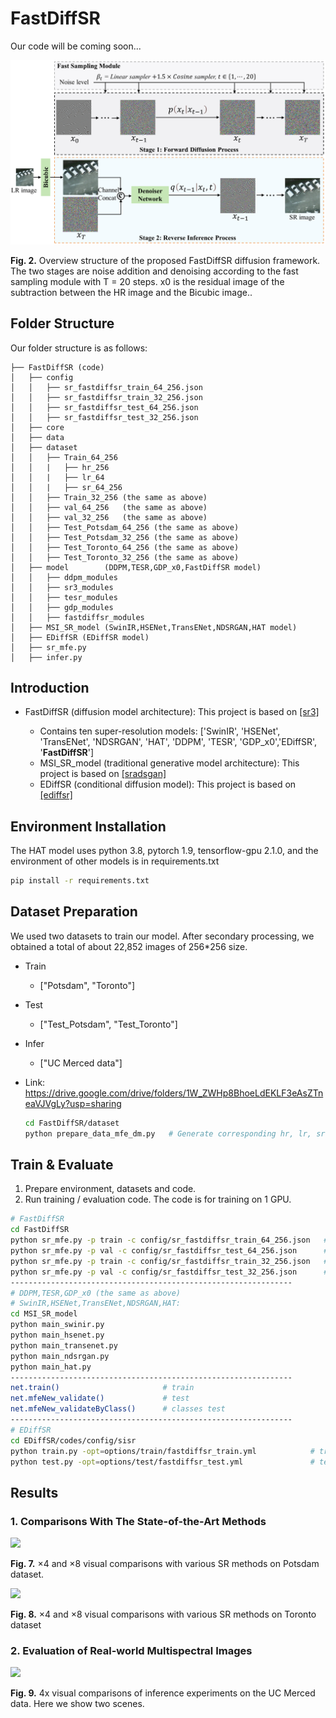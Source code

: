 # **FastDiffSR**

Our code will be coming soon...


![](results_img/FastDiffSR_model.png)

**Fig. 2.** Overview structure of the proposed FastDiffSR diffusion framework. The two stages are noise addition and denoising according to the fast sampling module with T = 20 steps. x0 is the residual image of the subtraction between the HR image and the Bicubic image..


## Folder Structure

Our folder structure is as follows:

```
├── FastDiffSR (code)
│   ├── config
│   │   ├── sr_fastdiffsr_train_64_256.json
│   │   ├── sr_fastdiffsr_train_32_256.json
│   │   ├── sr_fastdiffsr_test_64_256.json
│   │   ├── sr_fastdiffsr_test_32_256.json
│   ├── core
│   ├── data
│   ├── dataset
│   │   ├── Train_64_256
│   │   |   ├── hr_256
│   │   |   ├── lr_64
│   │   |   ├── sr_64_256
│   │   ├── Train_32_256 (the same as above)
│   │   ├── val_64_256   (the same as above)
│   │   ├── val_32_256   (the same as above)
│   │   ├── Test_Potsdam_64_256 (the same as above)
│   │   ├── Test_Potsdam_32_256 (the same as above)
│   │   ├── Test_Toronto_64_256 (the same as above)
│   │   ├── Test_Toronto_32_256 (the same as above)
│   ├── model        (DDPM,TESR,GDP_x0,FastDiffSR model)
│   │   ├── ddpm_modules
│   │   ├── sr3_modules
│   │   ├── tesr_modules
│   │   ├── gdp_modules
│   │   ├── fastdiffsr_modules
│   ├── MSI_SR_model (SwinIR,HSENet,TransENet,NDSRGAN,HAT model)
│   ├── EDiffSR (EDiffSR model)
│   ├── sr_mfe.py
│   ├── infer.py
```

## Introduction

- FastDiffSR (diffusion model architecture): This project is based on [[sr3]](https://github.com/Janspiry/Image-Super-Resolution-via-Iterative-Refinement)

  - Contains ten super-resolution models: ['SwinIR', 'HSENet', 'TransENet', 'NDSRGAN', 'HAT', 'DDPM',  'TESR', 'GDP_x0','EDiffSR', '**FastDiffSR**']
  - MSI_SR_model (traditional generative model architecture): This project is based on [[sradsgan]](https://github.com/Meng-333/SRADSGAN) 
  - EDiffSR (conditional diffusion model): This project is based on [[ediffsr]](https://github.com/XY-boy/EDiffSR) 


## Environment Installation

The HAT model uses python 3.8, pytorch 1.9, tensorflow-gpu 2.1.0, and the environment of other models is in requirements.txt

```bash
pip install -r requirements.txt
```

## Dataset Preparation

We used two datasets to train our model. After secondary processing, we obtained a total of about 22,852 images of 256*256 size.  

- Train
  
  - ["Potsdam", "Toronto"]
  
- Test
  
  - ["Test_Potsdam", "Test_Toronto"]

- Infer
  
  - ["UC Merced data"]
  
- Link:   https://drive.google.com/drive/folders/1W_ZWHp8BhoeLdEKLF3eAsZTneaVJVgLy?usp=sharing 

  ```bash
  cd FastDiffSR/dataset
  python prepare_data_mfe_dm.py   # Generate corresponding hr, lr, sr folders based on Train and Test data
  ```
  

## Train & Evaluate
1. Prepare environment, datasets and code.
2. Run training / evaluation code. The code is for training on 1 GPU.

```bash
# FastDiffSR
cd FastDiffSR 
python sr_mfe.py -p train -c config/sr_fastdiffsr_train_64_256.json   # train x4
python sr_mfe.py -p val -c config/sr_fastdiffsr_test_64_256.json      # test  x4
python sr_mfe.py -p train -c config/sr_fastdiffsr_train_32_256.json   # train x8
python sr_mfe.py -p val -c config/sr_fastdiffsr_test_32_256.json      # test  x8
---------------------------------------------------------------
# DDPM,TESR,GDP_x0 (the same as above)
# SwinIR,HSENet,TransENet,NDSRGAN,HAT:
cd MSI_SR_model
python main_swinir.py
python main_hsenet.py
python main_transenet.py
python main_ndsrgan.py
python main_hat.py
---------------------------------------------------------------
net.train()                       # train
net.mfeNew_validate()             # test
net.mfeNew_validateByClass()      # classes test
---------------------------------------------------------------
# EDiffSR
cd EDiffSR/codes/config/sisr
python train.py -opt=options/train/fastdiffsr_train.yml            # train
python test.py -opt=options/test/fastdiffsr_test.yml               # test


```

## Results

### 1. Comparisons With The State-of-the-Art Methods



![](results_img/FastDiffSR_5.1_result.png)

**Fig. 7.** ×4 and ×8 visual comparisons with various SR methods on Potsdam dataset.

![](results_img/FastDiffSR_5.2_result.png)

**Fig. 8.** ×4 and ×8 visual comparisons with various SR methods on Toronto dataset

### 2. Evaluation of Real-world Multispectral Images

![](results_img/UCM_infer_result.png)

**Fig. 9.** 4x visual comparisons of inference experiments on the UC Merced data. Here we show two scenes.


